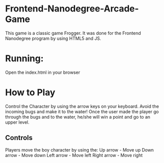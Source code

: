 # Frontend-Nanodegree-Arcade-Game

This game is a classic game Frogger. It was done for the Frontend Nanodegree program by using HTML5 and JS.

# Running:

Open the index.html in your browser

# How to Play

Control the Character by using the arrow keys on your keyboard. Avoid the incoming bugs and make it to the water! Once the user made the player go through the bugs and to the water, he/she will win a point and go to an upper level.

## Controls

Players move the boy character by using the:
Up arrow - Move up
Down arrow - Move down
Left arrow - Move left
Right arrow - Move right
